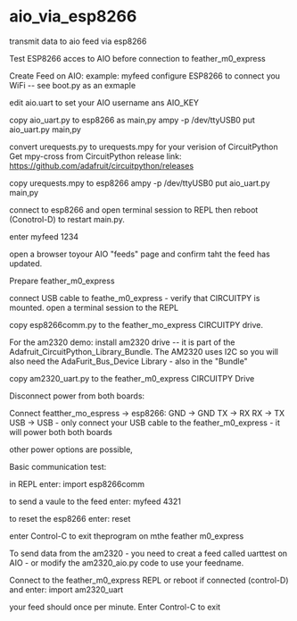 # aio_via_esp8266
transmit data to aio feed via esp8266


Test ESP8266 acces to AIO before connection to feather_m0_express 

Create Feed on AIO: example: myfeed
configure ESP8266 to connect you WiFi -- see boot.py as an exmaple

edit aio.uart to set your AIO username ans AIO_KEY

copy aio_uart.py to esp8266 as main,py
ampy -p /dev/ttyUSB0 put aio_uart.py main,py

convert urequests.py to urequests.mpy for your verision of CircuitPython
Get mpy-cross from CircuitPython release link: https://github.com/adafruit/circuitpython/releases

copy urequests.mpy to esp8266
ampy -p /dev/ttyUSB0 put aio_uart.py main,py

connect to esp8266 and open terminal session to REPL then reboot (Conotrol-D) to restart main.py.

enter <feed name> <value>
myfeed  1234


open a browser toyour AIO "feeds" page and confirm taht the feed has updated.



Prepare feather_m0_express

connect USB cable to feathe_m0_express - verify that CIRCUITPY is mounted.
open a terminal session to the REPL

copy esp8266comm.py to the feather_mo_express CIRCUITPY drive.

For the am2320 demo:
install am2320 drive -- it is part of the Adafruit_CircuitPython_Library_Bundle.
The AM2320 uses I2C so you will also need the AdaFurit_Bus_Device Library - also in the "Bundle"

copy am2320_uart.py to the feather_m0_express CIRCUITPY Drive


Disconnect power from both boards:




Connect featther_mo_espress -> esp8266:
GND -> GND
TX -> RX
RX -> TX
USB -> USB  - only connect your USB cable to the feather_m0_express  - it will power both both boards

other power options are possible,


Basic communication test:

in REPL enter:
import esp8266comm

to send a vaule to the feed enter:
myfeed 4321

to reset the esp8266 enter:
reset

enter Control-C to exit theprogram on mthe feather m0_express

To send data from the am2320 - you need to creat a feed called uarttest on AIO - or modify the am2320_aio.py code to use your feedname.

Connect to the feather_m0_express REPL or reboot if connected (control-D) and enter:
import am2320_uart

your feed should once per minute.
Enter Control-C to exit
